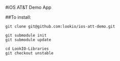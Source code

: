 #iOS AT&T Demo App

##To install:
```
git clone git@github.com:lookio/ios-att-demo.git

git submodule init
git submodule update

cd LookIO-Libraries
git checkout unstable
```
